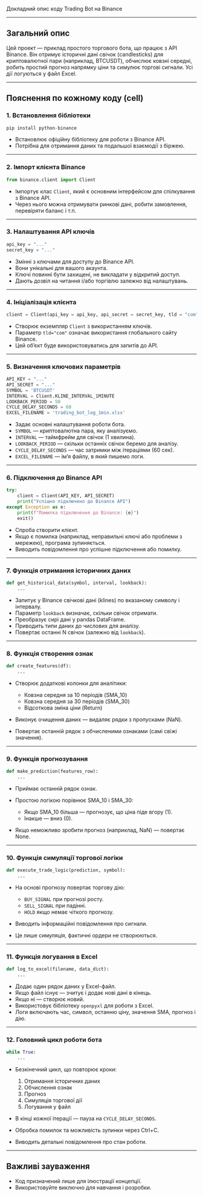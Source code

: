 Докладний опис коду Trading Bot на Binance

---

## Загальний опис

Цей проект — приклад простого торгового бота, що працює з API Binance. Він отримує історичні дані свічок (candlesticks) для криптовалютної пари (наприклад, BTCUSDT), обчислює ковзні середні, робить простий прогноз напрямку ціни та симулює торгові сигнали. Усі дії логуються у файл Excel.

---

## Пояснення по кожному коду (cell)

### 1. Встановлення бібліотеки

```python
pip install python-binance
```

* Встановлює офіційну бібліотеку для роботи з Binance API.
* Потрібна для отримання даних та подальшої взаємодії з біржею.

---

### 2. Імпорт клієнта Binance

```python
from binance.client import Client
```

* Імпортує клас `Client`, який є основним інтерфейсом для спілкування з Binance API.
* Через нього можна отримувати ринкові дані, робити замовлення, перевіряти баланс і т.п.

---

### 3. Налаштування API ключів

```python
api_key = "..."
secret_key = "..."
```

* Змінні з ключами для доступу до Binance API.
* Вони унікальні для вашого акаунта.
* Ключі повинні бути захищені, не викладати у відкритий доступ.
* Дають дозвіл на читання і/або торгівлю залежно від налаштувань.

---

### 4. Ініціалізація клієнта

```python
client = Client(api_key = api_key, api_secret = secret_key, tld = "com")
```

* Створює екземпляр `Client` з використанням ключів.
* Параметр `tld="com"` означає використання глобального сайту Binance.
* Цей об’єкт буде використовуватись для запитів до API.

---

### 5. Визначення ключових параметрів

```python
API_KEY = "..."
API_SECRET = "..."
SYMBOL = 'BTCUSDT'
INTERVAL = Client.KLINE_INTERVAL_1MINUTE
LOOKBACK_PERIOD = 50
CYCLE_DELAY_SECONDS = 60
EXCEL_FILENAME = 'trading_bot_log_1min.xlsx'
```

* Задає основні налаштування роботи бота.
* `SYMBOL` — криптовалютна пара, яку аналізуємо.
* `INTERVAL` — таймфрейм для свічок (1 хвилина).
* `LOOKBACK_PERIOD` — скільки останніх свічок беремо для аналізу.
* `CYCLE_DELAY_SECONDS` — час затримки між ітераціями (60 сек).
* `EXCEL_FILENAME` — ім’я файлу, в який пишемо логи.

---

### 6. Підключення до Binance API

```python
try:
    client = Client(API_KEY, API_SECRET)
    print("Успішно підключено до Binance API")
except Exception as e:
    print(f"Помилка підключення до Binance: {e}")
    exit()
```

* Спроба створити клієнт.
* Якщо є помилка (наприклад, неправильні ключі або проблеми з мережею), програма зупиняється.
* Виводить повідомлення про успішне підключення або помилку.

---

### 7. Функція отримання історичних даних

```python
def get_historical_data(symbol, interval, lookback):
    ...
```

* Запитує у Binance свічкові дані (klines) по вказаному символу і інтервалу.
* Параметр `lookback` визначає, скільки свічок отримати.
* Преобразує сирі дані у pandas DataFrame.
* Приводить типи даних до числових для аналізу.
* Повертає останні N свічок (залежно від `lookback`).

---

### 8. Функція створення ознак

```python
def create_features(df):
    ...
```

* Створює додаткові колонки для аналітики:

  * Ковзна середня за 10 періодів (SMA\_10)
  * Ковзна середня за 30 періодів (SMA\_30)
  * Відсоткова зміна ціни (Return)
* Виконує очищення даних — видаляє рядки з пропусками (NaN).
* Повертає останній рядок з обчисленими ознаками (самі свіжі значення).

---

### 9. Функція прогнозування

```python
def make_prediction(features_row):
    ...
```

* Приймає останній рядок ознак.
* Простою логікою порівнює SMA\_10 і SMA\_30:

  * Якщо SMA\_10 більша — прогнозує, що ціна піде вгору (1).
  * Інакше — вниз (0).
* Якщо неможливо зробити прогноз (наприклад, NaN) — повертає None.

---

### 10. Функція симуляції торгової логіки

```python
def execute_trade_logic(prediction, symbol):
    ...
```

* На основі прогнозу повертає торгову дію:

  * `BUY_SIGNAL` при прогнозі росту.
  * `SELL_SIGNAL` при падінні.
  * `HOLD` якщо немає чіткого прогнозу.
* Виводить інформаційні повідомлення про сигнали.
* Це лише симуляція, фактичні ордери не створюються.

---

### 11. Функція логування в Excel

```python
def log_to_excel(filename, data_dict):
    ...
```

* Додає один рядок даних у Excel-файл.
* Якщо файл існує — зчитує і додає нові дані в кінець.
* Якщо ні — створює новий.
* Використовує бібліотеку `openpyxl` для роботи з Excel.
* Логи включають час, символ, останню ціну, значення SMA, прогноз і дію.

---

### 12. Головний цикл роботи бота

```python
while True:
    ...
```

* Безкінечний цикл, що повторює кроки:

  1. Отримання історичних даних
  2. Обчислення ознак
  3. Прогноз
  4. Симуляція торгової дії
  5. Логування у файл
* В кінці кожної ітерації — пауза на `CYCLE_DELAY_SECONDS`.
* Обробка помилок та можливість зупинки через Ctrl+C.
* Виводить детальні повідомлення про стан роботи.

---

## Важливі зауваження

* Код призначений лише для ілюстрації концепції.
* Використовуйте виключно для навчання і розробки.

